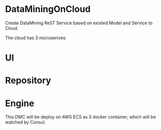 # DataMiningOnCloud
Create DataMining ReST Service based on existed Model and Service to Cloud.

The cloud has 3 microserives:
# UI
# Repository
# Engine

This DMC will be deploy on AWS ECS as 3 docker container, which will be watched by Consul.
